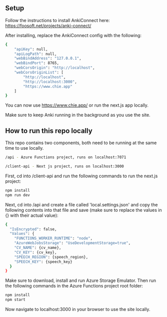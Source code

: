 ## Setup

Follow the instructions to install AnkiConnect here:
https://foosoft.net/projects/anki-connect/

After installing, replace the AnkiConnect config with the following:
```bash
{
    "apiKey": null,
    "apiLogPath": null,
    "webBindAddress": "127.0.0.1",
    "webBindPort": 8765,
    "webCorsOrigin": "http://localhost",
    "webCorsOriginList": [
        "http://localhost",
        "http://localhost:3000",
        "https://www.chie.app"
    ]
}
```

You can now use https://www.chie.app/ or run the next.js app locally.

Make sure to keep Anki running in the background as you use the site.

## How to run this repo locally

This repo contains two components, both need to be running at the same time to use locally.

```bash
/api - Azure Functions project, runs on localhost:7071

/client-api - Next js project, runs on localhost:3000
```

First, cd into /client-api and run the following commands to run the next.js project:

```bash
npm install
npm run dev
```

Next, cd into /api and create a file called 'local.settings.json' and copy the following contents into that file and save (make sure to replace the values in {} with their actual value):

```bash
{
  "IsEncrypted": false,
  "Values": {
    "FUNCTIONS_WORKER_RUNTIME": "node",
    "AzureWebJobsStorage": "UseDevelopmentStorage=true",
    "CV_NAME": {cv_name},
    "CV_KEY": {cv_key},
    "SPEECH_REGION": {speech_region},
    "SPEECH_KEY": {speech_key}
  }
}
```

Make sure to download, install and run Azure Storage Emulator.  Then run the following commands in the Azure Functions project root folder:

```bash
npm install
npm start
```

Now navigate to localhost:3000 in your browser to use the site locally.
